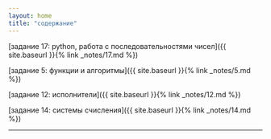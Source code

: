 ```yaml
---
layout: home
title: "содержание"
---
```


[задание 17: python, работа с последовательностями чисел]({{ site.baseurl }}{% link _notes/17.md %})

[задание 5: функции и алгоритмы]({{ site.baseurl }}{% link _notes/5.md %})

[задание 12: исполнители]({{ site.baseurl }}{% link _notes/12.md %})

[задание 14: системы счисления]({{ site.baseurl }}{% link _notes/14.md %})

---

